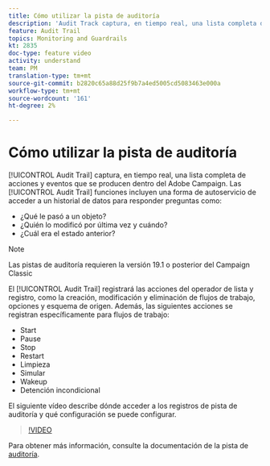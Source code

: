 ```yaml
---
title: Cómo utilizar la pista de auditoría
description: 'Audit Track captura, en tiempo real, una lista completa de las acciones y eventos que se producen dentro del Adobe Campaign. '
feature: Audit Trail
topics: Monitoring and Guardrails
kt: 2835
doc-type: feature video
activity: understand
team: PM
translation-type: tm+mt
source-git-commit: b2820c65a88d25f9b7a4ed5005cd5083463e000a
workflow-type: tm+mt
source-wordcount: '161'
ht-degree: 2%

---
```



# Cómo utilizar la pista de auditoría

[!UICONTROL Audit Trail] captura, en tiempo real, una lista completa de acciones y eventos que se producen dentro del Adobe Campaign. Las [!UICONTROL Audit Trail] funciones incluyen una forma de autoservicio de acceder a un historial de datos para responder preguntas como:

* ¿Qué le pasó a un objeto?
* ¿Quién lo modificó por última vez y cuándo?
* ¿Cuál era el estado anterior?

>[!NOTE]
>
>Las pistas de auditoría requieren la versión 19.1 o posterior del Campaign Classic

El [!UICONTROL Audit Trail] registrará las acciones del operador de lista y registro, como la creación, modificación y eliminación de flujos de trabajo, opciones y esquema de origen. Además, las siguientes acciones se registran específicamente para flujos de trabajo:

* Start
* Pause
* Stop
* Restart
* Limpieza
* Simular
* Wakeup
* Detención incondicional

El siguiente vídeo describe dónde acceder a los registros de pista de auditoría y qué configuración se puede configurar.

>[!VIDEO](https://video.tv.adobe.com/v/27425?quality=12)

Para obtener más información, consulte la documentación de la pista de [auditoría](https://docs.adobe.com/content/help/en/campaign-classic/using/monitoring-campaign-classic/production-procedures/audit-trail.html).
